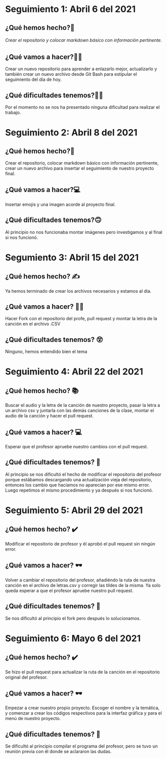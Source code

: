 # Seguimiento 1: Abril 6 del 2021
## ¿Qué hemos hecho?🧐
###### Crear el repositorio y colocar markdown básico con información pertinente.

## ¿Qué vamos a hacer?🧑‍💻
Crear un nuevo repositorio para aprender a enlazarlo mejor, actualizarlo y también crear un nuevo archivo desde Git Bash para estipular el seguimiento del día de hoy.

## ¿Qué dificultades tenemos?🙅‍♀️
Por el momento no se nos ha presentado ninguna dificultad para realizar el trabajo.

# Seguimiento 2: Abril 8 del 2021
## ¿Qué hemos hecho?🤔
Crear el repositorio, colocar markdown básico con información pertinente, crear un nuevo archivo para insertar el seguimiento de nuestro proyecto final.

## ¿Qué vamos a hacer?💻
Insertar emojis y una imagen acorde al proyecto final.

## ¿Qué dificultades tenemos?🙃
Al principio no nos funcionaba montar imágenes pero investigamos y al final si nos funcionó.

# Segumiento 3: Abril 15 del 2021
## ¿Qué hemos hecho? ✍️
Ya hemos terminado de crear los archivos necesarios y estamos al dia.

## ¿Qué vamos a hacer? 👷‍♂️
Hacer Fork con el repositorio del profe, pull request y montar la letra de la canción en el archivo .CSV

## ¿Qué dificultades tenemos? 😲
Ninguno, hemos entendido bien el tema

# Seguimiento 4: Abril 22 del 2021
## ¿Qué hemos hecho? 📚
Buscar el audio y la letra de la canción de nuestro proyecto, pasar la letra a un archivo csv y juntarla con las demás canciones de la clase, montar el audio de la canción y hacer el pull request.

## ¿Qué vamos a hacer? 💻
Esperar que el profesor apruebe nuestro cambios con el pull request.

## ¿Qué dificultades tenemos? 🤔
Al principio se nos dificultó el hecho de modificar el repositorio del profesor porque estábamos descargando una actualización vieja del repositorio, entonces los cambio que hacíamos no aparecian por ese mismo error. Luego repetimos el mismo procedimiento y ya después si nos funcionó.

# Seguimiento 5: Abril 29 del 2021
## ¿Qué hemos hecho? ✔️
Modificar el repositorio de profesor y él aprobó el pull request sin ningún error.

## ¿Qué vamos a hacer? 🕶️
Volver a cambiar el repositorio del profesor, añadiéndo la ruta de nuestra canción en el archivo de letras.csv y corregir las tildes de la misma. Ya solo queda esperar a que el profesor apruebe nuestro pull request.

## ¿Qué dificultades tenemos? 🤔
Se nos dificultó al principio el fork pero después lo solucionamos.

# Seguimiento 6: Mayo 6 del 2021
## ¿Qué hemos hecho? ✔️
Se hizo el pull request para actualizar la ruta de la canción en el repositorio original del profesor.

## ¿Qué vamos a hacer? 🕶️
Empezar a crear nuestro propio proyecto. Escoger el nombre y la temática, y comenzar a crear los códigos respectivos para la interfaz gráfica y para el menú de nuestro proyecto.
## ¿Qué dificultades tenemos? 🤔
Se dificultó al principio compilar el programa del profesor, pero se tuvo un reunión previa con él donde se aclararon las dudas.
